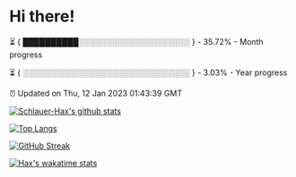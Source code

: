 # Hi there!

⏳ { ██████████░░░░░░░░░░░░░░░░░░░░ } - 35.72% - Month progress

⏳ { ░░░░░░░░░░░░░░░░░░░░░░░░░░░░░░ } - 3.03% - Year progress

⏰ Updated on Thu, 12 Jan 2023 01:43:39 GMT


[![Schlauer-Hax's github stats](https://github-readme-stats.vercel.app/api?username=Schlauer-Hax&show_icons=true&theme=dark&count_private=true)](https://github.com/Schlauer-Hax)


[![Top Langs](https://github-readme-stats.vercel.app/api/top-langs/?username=Schlauer-Hax&layout=compact&theme=dark)](https://github.com/Schlauer-Hax?tab=repositories)

[![GitHub Streak](https://streak-stats.demolab.com?user=Schlauer-Hax&theme=dark)](https://git.io/streak-stats)

[![Hax's wakatime stats](https://github-readme-stats.vercel.app/api/wakatime?username=Hax&theme=dark)](https://wakatime.com/@Hax)

